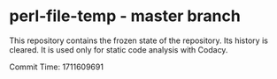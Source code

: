 # perl-file-temp - master branch

This repository contains the frozen state of the repository.
Its history is cleared. It is used only for static code
analysis with Codacy.

Commit Time: 1711609691